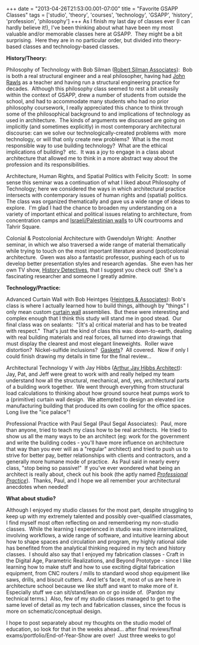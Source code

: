 +++
date = "2013-04-26T21:53:00.001-07:00"
title = "Favorite GSAPP Classes"
tags = ['studio', 'theory', 'courses', 'technology', 'GSAPP', 'history', 'profession', 'philosophy']
+++
As I finish my last day of classes ever (I can hardly believe it!), I've been thinking about what have been my most valuable and/or memorable classes here at GSAPP.  They might be a bit surprising.  Here they are in no particular order, but divided into theory-based classes and technology-based classes.

**History/Theory:**

Philosophy of Technology with Bob Silman ([Robert Silman Associates](http://www.rsapc.com/)):  Bob is both a real structural engineer and a real philosopher, having had [John Rawls](http://en.wikipedia.org/wiki/John_Rawls) as a teacher and having run a structural engineering practice for decades.  Although this philosophy class seemed to rest a bit uneasily within the context of GSAPP, drew a number of students from outside the school, and had to accommodate many students who had no prior philosophy coursework, I really appreciated this chance to think through some of the philosophical background to and implications of technology as used in architecture.  The kinds of arguments we discussed are going on implicitly (and sometimes explicitly) in most contemporary architectural discourse: can we solve our technologically-created problems with  more technology, or will that only create new problems?  What is the most responsible way to use building technology?  What are the ethical implications of building?  etc.  It was a joy to engage in a class about architecture that allowed me to think in a more abstract way about the profession and its responsibilities.

Architecture, Human Rights, and Spatial Politics with Felicity Scott:  In some sense this seminar was a continuation of what I liked about Philosophy of Technology; here we considered the ways in which architectural practice intersects with contemporary issues of human rights and (spatial) politics.  The class was organized thematically and gave us a wide range of ideas to explore.  I'm glad I had the chance to broaden my understanding on a variety of important ethical and political issues relating to architecture, from concentration camps and [Israeli/Palestinian walls](http://notbuiltinaday.blogspot.com/2012/05/israelpalestine-day-3-4.html) to UN courtrooms and Tahrir Square.

Colonial & Postcolonial Architecture with Gwendolyn Wright:  Another seminar, in which we also traversed a wide range of material thematically while trying to touch on the most important literature around (post)colonial architecture.  Gwen was also a fantastic professor, pushing each of us to develop better presentation styles and research agendas.  She even has her own TV show, [History Detectives](http://www.pbs.org/opb/historydetectives/detective/gwen-wright/), that I suggest you check out!  She's a fascinating researcher and someone I greatly admire.

**Technology/Practice:**

Advanced Curtain Wall with Bob Heintges ([Heintges & Associates](http://www.heintges.com/)): Bob's class is where I actually learned how to build things, although by "things" I only mean custom [curtain wall](http://en.wikipedia.org/wiki/Curtain_wall) assemblies.  But these were interesting and complex enough that I think this study will stand me in good stead.  Our final class was on sealants:  "[It's a] critical material and has to be treated with respect."  That's just the kind of class this was: down-to-earth, dealing with real building materials and real forces, all turned into drawings that must display the clearest and most elegant lineweights.  Roller wave distortion?  Nickel-sulfide inclusions?  [Gaskets](http://en.wikipedia.org/wiki/Gasket)?  All covered.  Now if only I could finish drawing my details in time for the final review...

Architectural Technology V with Jay Hibbs ([Arthur Jay Hibbs Architect](http://www.hibbsarchitects.com/)):  Jay, Pat, and Jeff were great to work with and really helped my team understand how all the structural, mechanical, and, yes, architectural parts of a building work together.  We went through everything from structural load calculations to thinking about how ground source heat pumps work to a (primitive) curtain wall design.  We attempted to design an elevated ice manufacturing building that produced its own cooling for the office spaces.  Long live the "ice palace"!

Professional Practice with Paul Segal (Paul Segal Associates):  Paul, more than anyone, tried to teach my class how to be real architects.  He tried to show us all the many ways to be an architect (eg: work for the government and write the building codes - you'll have more influence on architecture that way than you ever will as a "regular" architect) and tried to push us to strive for better pay, better relationships with clients and contractors, and a generally more humane mode of practice.  As Paul said in nearly every class, "stop being so passive!"  If you've ever wondered what being an architect is really about, check out his book (the aptly named <a href="http://www.amazon.com/Professional-Practice-Turning-Designs-Buildings/dp/0393731804/">*Professional Practice*</a>).  Thanks, Paul, and I hope we all remember your architectural anecdotes when needed!

**What about studio?** 

Although I enjoyed my studio classes for the most part, despite struggling to keep up with my extremely talented and possibly over-qualified classmates, I find myself most often reflecting on and remembering my non-studio classes.  While the learning I experienced in studio was more internalized, involving workflows, a wide range of software, and intuitive learning about how to shape spaces and circulation and program, my highly rational side has benefited from the analytical thinking required in my tech and history classes.  I should also say that I enjoyed my fabrication classes - Craft in the Digital Age, Parametric Realizations, and Beyond Prototype - since I like learning how to make stuff and how to use exciting digital fabrication equipment, from CNC routers / mills to standard wood shop equipment like saws, drills, and biscuit cutters.  And let's face it, most of us are here in architecture school because we like stuff and want to make more of it.  Especially stuff we can sit/stand/lean on or go inside of.  (Pardon my technical terms.)  Also, few of my studio classes managed to get to the same level of detail as my tech and fabrication classes, since the focus is more on schematic/conceptual design.

I hope to post separately about my thoughts on the studio model of education, so look for that in the weeks ahead... after final reviews/final exams/portfolio/End-of-Year-Show are over!  Just three weeks to go!

